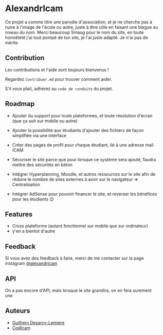# AlexandrIcam

Ce projet a comme titre une parodie d'association, et je ne cherche pas à nuire à l'image de l'école ou autre, juste à être utile en faisant une blague au niveau du nom.
Merci beaucoup Smaug pour le nom du site, en toute honnêteté j'ai tout pompé de ton site, je l'ai juste adapté. Je n'ai pas de mérite



## Contribution

Les contributions et l'aide sont toujours bienvenus !

Regardez `Contribuer.md` pour trouver comment aider.

S'il vous plait, adhérez au `code de conduite` du projet.


## Roadmap

- Ajouter du support pour toute plateformes, et toute résolution d'écran (que ça soit sur mobile ou autre)

- Ajouter la possibilité aux étudiants d'ajouter des fichiers de façon simplifiée via une interface

- Créer des pages de profil pour chaque étudiant, lié à une adresse mail ICAM

- Sécuriser le site parce que pour lorsque ce système sera ajouté, faudra mettre des sécurités en béton

- Intégrer Hyperplanning, Moodle, et autres ressources sur le site afin de réduire le nombre de sites externes à avoir sur le navigateur => Centralisation

- Intégrer AdSense pour pouvoir financer le site, et reverser les bénéfices pour les étudiants 😉


## Features

- Cross plateforme (autant fonctionnel sur mobile que sur ordinateur)
- y'en a bientot d'autre 


## Feedback

Si vous avez des feedback à faire, merci de me contacter sur la page instagram [@alexandricam](https://www.instagram.com/alexandricam)


## API

On a pas encore d'API, mais lorsque le site grandira, on en fera surement une
## Auteurs

- [Guilhem Desarcy-Lemiere](https://www.github.com/KoroKira)
- [CodIcam](https://github.com/CodIcam-Toulouse)
